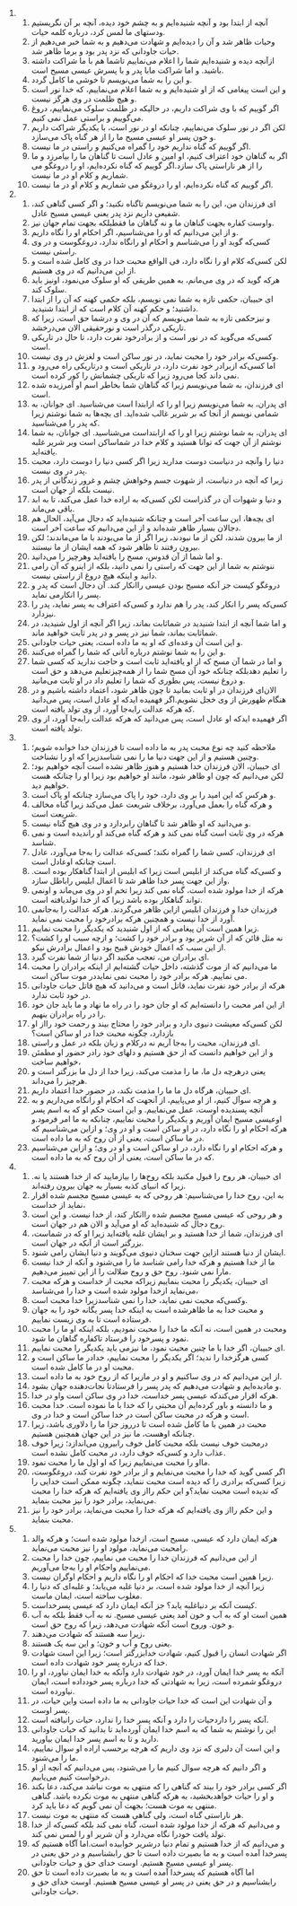 <ol>
  <li>
    <ol>
      <li>آنچه از ابتدا بود و آنچه شنیده‌ایم و به چشم خود دیده، آنچه بر آن نگریستیم ودستهای ما لمس کرد، درباره کلمه حیات.</li>
      <li>وحیات ظاهر شد و آن را دیده‌ایم و شهادت می‌دهیم و به شما خبر می‌دهیم از حیات جاودانی که نزد پدر بود و برما ظاهر شد.</li>
      <li>ازآنچه دیده و شنیده‌ایم شما را اعلام می‌نماییم تاشما هم با ما شراکت داشته باشید. و اما شراکت مابا پدر و با پسرش عیسی مسیح است.</li>
      <li>و این را به شما می‌نویسم تا خوشی ما کامل گردد.</li>
      <li>و این است پیغامی که از او شنیده‌ایم و به شما اعلام می‌نماییم، که خدا نور است و هیچ ظلمت در وی هرگز نیست.</li>
      <li>اگر گوییم که با وی شراکت داریم، در حالیکه در ظلمت سلوک می‌نماییم، دروغ می‌گوییم و براستی عمل نمی کنیم.</li>
      <li>لکن اگر در نور سلوک می‌نماییم، چنانکه او در نور است، با یکدیگر شراکت داریم و خون پسر او عیسی مسیح ما را از هر گناه پاک می‌سازد.</li>
      <li>اگر گوییم که گناه نداریم خود را گمراه می‌کنیم و راستی در ما نیست.</li>
      <li>اگر به گناهان خود اعتراف کنیم، او امین و عادل است تا گناهان ما را بیامرزد و ما را از هر ناراستی پاک سازد.اگر گوییم که گناه نکرده‌ایم، او را دروغگو می شماریم و کلام او در ما نیست.</li>
      <li>اگر گوییم که گناه نکرده‌ایم، او را دروغگو می شماریم و کلام او در ما نیست.</li>
    </ol>
  </li>
  <li>
    <ol>
      <li>ای فرزندان من، این را به شما می‌نویسم تاگناه نکنید؛ و اگر کسی گناهی کند، شفیعی داریم نزد پدر یعنی عیسی مسیح عادل.</li>
      <li>واوست کفاره بجهت گناهان ما و نه گناهان ما فقطبلکه بجهت تمام جهان نیز.</li>
      <li>و از این می‌دانیم که او را می‌شناسیم، اگر احکام او را نگاه داریم.</li>
      <li>کسی‌که گوید او را می‌شناسم و احکام او رانگاه ندارد، دروغگوست و در وی راستی نیست.</li>
      <li>لکن کسی‌که کلام او را نگاه دارد، فی الواقع محبت خدا در وی کامل شده است و از این می‌دانیم که در وی هستیم.</li>
      <li>هرکه گوید که در وی می‌مانم، به همین طریقی که او سلوک می‌نمود، اونیز باید سلوک کند.</li>
      <li>‌ای حبیبان، حکمی تازه به شما نمی نویسم، بلکه حکمی کهنه که آن را از ابتدا داشتید؛ و حکم کهنه آن کلام است که از ابتدا شنیدید.</li>
      <li>و نیزحکمی تازه به شما می‌نویسم که آن در وی و درشما حق است، زیرا که تاریکی درگذر است و نورحقیقی الان می‌درخشد.</li>
      <li>کسی‌که می‌گوید که در نور است و از برادرخود نفرت دارد، تا حال در تاریکی است.</li>
      <li>وکسی‌که برادر خود را محبت نماید، در نور ساکن است و لغزش در وی نیست.</li>
      <li>اما کسی‌که ازبرادر خود نفرت دارد، در تاریکی است و درتاریکی راه می‌رود و نمی داند کجا می‌رود زیرا که تاریکی چشمانش را کور کرده است.</li>
      <li>‌ای فرزندان، به شما می‌نویسم زیرا که گناهان شما بخاطر اسم او آمرزیده شده است.</li>
      <li>‌ای پدران، به شما می‌نویسم زیرا او را که ازابتدا است می‌شناسید. ای جوانان، به شمامی نویسم از آنجا که بر شریر غالب شده‌اید. ای بچه‌ها به شما نوشتم زیرا که پدر را می‌شناسید.</li>
      <li>‌ای پدران، به شما نوشتم زیرا او را که ازابتداست می‌شناسید. ای جوانان، به شما نوشتم از آن جهت که توانا هستید و کلام خدا در شماساکن است وبر شریر غلبه یافته‌اید.</li>
      <li>دنیا را وآنچه در دنیاست دوست مدارید زیرا اگر کسی دنیا را دوست دارد، محبت پدر در وی نیست.</li>
      <li>زیرا که آنچه در دنیاست، از شهوت جسم وخواهش چشم و غرور زندگانی از پدر نیست بلکه از جهان است.</li>
      <li>و دنیا و شهوات آن در گذراست لکن کسی‌که به اراده خدا عمل می‌کند، تا به ابد باقی می‌ماند.</li>
      <li>‌ای بچه‌ها، این ساعت آخر است و چنانکه شنیده‌اید که دجال می‌آید، الحال هم دجالان بسیار ظاهر شده‌اند و از این می‌دانیم که ساعت آخر است.</li>
      <li>از ما بیرون شدند، لکن از ما نبودند، زیرا اگر از ما می‌بودند با ما می‌ماندند؛ لکن بیرون رفتند تا ظاهر شود که همه ایشان از ما نیستند.</li>
      <li>و اما شما از آن قدوس، مسح را یافته‌اید وهرچیز را می‌دانید.</li>
      <li>ننوشتم به شما از این جهت که راستی را نمی دانید، بلکه از اینرو که آن رامی دانید و اینکه هیچ دروغ از راستی نیست.</li>
      <li>دروغگو کیست جز آنکه مسیح بودن عیسی راانکار کند. آن دجال است که پدر و پسر را انکارمی نماید.</li>
      <li>کسی‌که پسر را انکار کند، پدر را هم ندارد و کسی‌که اعتراف به پسر نماید، پدر را نیزدارد.</li>
      <li>و اما شما آنچه از ابتدا شنیدید در شماثابت بماند، زیرا اگر آنچه از اول شنیدید، در شماثابت بماند، شما نیز در پسر و در پدر ثابت خواهید ماند.</li>
      <li>و این است آن وعده‌ای که او به ما داده است، یعنی حیات جاودانی.</li>
      <li>و این را به شما نوشتم درباره آنانی که شما را گمراه می‌کنند.</li>
      <li>و اما در شما آن مسح که از او یافته‌اید ثابت است و حاجت ندارید که کسی شما را تعلیم دهدبلکه چنانکه خود آن مسح شما را از همه‌چیزتعلیم می‌دهد و حق است و دروغ نیست، پس بطوری که شما را تعلیم داد در او ثابت می‌مانید.</li>
      <li>الان‌ای فرزندان در او ثابت بمانید تا چون ظاهر شود، اعتماد داشته باشیم و در هنگام ظهورش از وی خجل نشویم.اگر فهمیده ایدکه او عادل است، پس می‌دانید که هر‌که عدالت رابه‌جا آورد، از وی تولد یافته است.</li>
      <li>اگر فهمیده ایدکه او عادل است، پس می‌دانید که هر‌که عدالت رابه‌جا آورد، از وی تولد یافته است.</li>
    </ol>
  </li>
  <li>
    <ol>
      <li>ملاحظه کنید چه نوع محبت پدر به ما داده است تا فرزندان خدا خوانده شویم؛ وچنین هستیم و از این جهت دنیا ما را نمی شناسدزیرا که او را نشناخت.</li>
      <li>‌ای حبیبان، الان فرزندان خدا هستیم و هنوز ظاهر نشده است آنچه خواهیم بود؛ لکن می‌دانیم که چون او ظاهر شود، مانند او خواهیم بود زیرا او را چنانکه هست خواهیم دید.</li>
      <li>و هرکس که این امید را بر وی دارد، خود را پاک می‌سازد چنانکه او پاک است.</li>
      <li>و هرکه گناه را بعمل می‌آورد، برخلاف شریعت عمل می‌کند زیرا گناه مخالف شریعت است.</li>
      <li>و می‌دانید که او ظاهر شد تا گناهان رابردارد و در وی هیچ گناه نیست.</li>
      <li>هرکه در وی ثابت است گناه نمی کند و هرکه گناه می‌کند او راندیده است و نمی شناسد.</li>
      <li>‌ای فرزندان، کسی شما را گمراه نکند؛ کسی‌که عدالت را به‌جا می‌آورد، عادل است چنانکه اوعادل است.</li>
      <li>و کسی‌که گناه می‌کند از ابلیس است زیرا که ابلیس از ابتدا گناهکار بوده است. واز این جهت پسر خدا ظاهر شد تا اعمال ابلیس راباطل سازد.</li>
      <li>هر‌که از خدا مولود شده است، گناه نمی کند زیرا تخم او در وی می‌ماند و اونمی تواند گناهکار بوده باشد زیرا که از خدا تولدیافته است.</li>
      <li>فرزندان خدا و فرزندان ابلیس ازاین ظاهر می‌گردند. هر‌که عدالت را به‌جانمی آورد از خدا نیست و همچنین هر‌که برادرخود را محبت نمی نماید.</li>
      <li>زیرا همین است آن پیغامی که از اول شنیدید که یکدیگر را محبت نماییم.</li>
      <li>نه مثل قائن که از آن شریر بود و برادر خود را کشت؛ و ازچه سبب او را کشت؟ از این سبب که اعمال خودش قبیح بود و اعمال برادرش نیکو.</li>
      <li>‌ای برادران من، تعجب مکنید اگر دنیا از شما نفرت گیرد.</li>
      <li>ما می‌دانیم که از موت گذشته، داخل حیات گشته‌ایم از اینکه برادران را محبت می نماییم. هرکه برادر خود را محبت نمی نمایددر موت ساکن است.</li>
      <li>هر‌که از برادر خود نفرت نماید، قاتل است و می‌دانید که هیچ قاتل حیات جاودانی در خود ثابت ندارد.</li>
      <li>از این امر محبت را دانسته‌ایم که او جان خود را در راه ما نهاد و ما باید جان خود را در راه برادران بنهیم.</li>
      <li>لکن کسی‌که معیشت دنیوی دارد و برادر خود را محتاج بیند و رحمت خود رااز او باز‌دارد، چگونه محبت خدا در او ساکن است؟</li>
      <li>‌ای فرزندان، محبت را به‌جا آریم نه درکلام و زبان بلکه در عمل و راستی.</li>
      <li>و از این خواهیم دانست که از حق هستیم و دلهای خود رادر حضور او مطمئن خواهیم ساخت،</li>
      <li>یعنی درهرچه دل ما، ما را مذمت می‌کند، زیرا خدا از دل ما بزرگتر است و هرچیز را می‌داند.</li>
      <li>‌ای حبیبان، هرگاه دل ما ما را مذمت نکند، در حضور خدا اعتماد داریم.</li>
      <li>و هرچه سوآل کنیم، از او می‌پاییم، از آنجهت که احکام او رانگاه می‌داریم و به آنچه پسندیده اوست، عمل می‌نماییم. و این است حکم او که به اسم پسر اوعیسی مسیح ایمان آوریم و یکدیگر را محبت نماییم، چنانکه به ما امر فرمود.و هرکه احکام او را نگاه دارد، در او ساکن است و او در وی؛ و ازاین می‌شناسیم که در ما ساکن است، یعنی از آن روح که به ما داده است.</li>
      <li>و هرکه احکام او را نگاه دارد، در او ساکن است و او در وی؛ و ازاین می‌شناسیم که در ما ساکن است، یعنی از آن روح که به ما داده است.</li>
    </ol>
  </li>
  <li>
    <ol>
      <li>ای حبیبان، هر روح را قبول مکنید بلکه روح‌ها را بیازمایید که از خدا هستند یا نه. زیرا که انبیای کذبه بسیار به جهان بیرون رفته‌اند.</li>
      <li>به این، روح خدا را می‌شناسیم: هر روحی که به عیسی مسیح مجسم شده اقرار نماید از خداست،</li>
      <li>و هر روحی که عیسی مسیح مجسم شده راانکار کند، از خدا نیست. و این است روح دجال که شنیده‌اید که او می‌آید و الان هم در جهان است.</li>
      <li>‌ای فرزندان، شما از خدا هستید و بر ایشان غلبه یافته‌اید زیرا او که در شماست، بزرگتر است از آنکه در جهان است.</li>
      <li>ایشان از دنیا هستند ازاین جهت سخنان دنیوی می‌گویند و دنیا ایشان رامی شنود.</li>
      <li>ما از خدا هستیم و هرکه خدا رامی شناسد ما را می‌شنود و آنکه از خدا نیست مارا نمی شنود. روح حق و روح ضلالت را از این تمییز می‌دهیم.</li>
      <li>‌ای حبیبان، یکدیگر را محبت بنماییم زیراکه محبت از خداست و هرکه محبت می‌نماید ازخدا مولود شده است و خدا را می‌شناسد،</li>
      <li>وکسی‌که محبت نمی نماید، خدا را نمی شناسدزیرا خدا محبت است.</li>
      <li>و محبت خدا به ما ظاهرشده است به اینکه خدا پسر یگانه خود را به جهان فرستاده است تا به وی زیست نماییم.</li>
      <li>ومحبت در همین است، نه آنکه ما خدا را محبت نمودیم، بلکه اینکه او ما را محبت نمود و پسرخود را فرستاد تاکفاره گناهان ما شود.</li>
      <li>‌ای حبیبان، اگر خدا با ما چنین محبت نمود، ما نیزمی باید یکدیگر را محبت نماییم.</li>
      <li>کسی هرگزخدا را ندید؛ اگر یکدیگر را محبت نماییم، خدادر ما ساکن است و محبت او در ما کامل شده است.</li>
      <li>از این می‌دانیم که در وی ساکنیم و او در مازیرا که از روح خود به ما داده است.</li>
      <li>و مادیده‌ایم و شهادت می‌دهیم که پدر پسر را فرستادتا نجات‌دهنده جهان بشود.</li>
      <li>هرکه اقرار می‌کندکه عیسی پسر خداست، خدا در وی ساکن است واو در خدا.</li>
      <li>و ما دانسته و باور کرده‌ایم آن محبتی را که خدا با ما نموده است. خدا محبت است و هرکه در محبت ساکن است در خدا ساکن است و خدا در وی.</li>
      <li>محبت در همین با ما کامل شده است تا درروز جزا ما را دلاوری باشد، زیرا چنانکه اوهست، ما نیز در این جهان همچنین هستیم.</li>
      <li>درمحبت خوف نیست بلکه محبت کامل خوف رابیرون می‌اندازد؛ زیرا خوف عذاب دارد و کسی‌که خوف دارد، در محبت کامل نشده است.</li>
      <li>مااو را محبت می‌نماییم زیرا که او اول ما را محبت نمود.</li>
      <li>اگر کسی گوید که خدا را محبت می‌نمایم و از برادر خود نفرت کند، دروغگوست، زیرا کسی‌که برادری را که دیده است محبت ننماید، چگونه ممکن است خدایی را که ندیده است محبت نماید؟و این حکم رااز وی یافته‌ایم که هرکه خدا را محبت می‌نماید، برادر خود را نیز محبت بنماید.</li>
      <li>و این حکم رااز وی یافته‌ایم که هرکه خدا را محبت می‌نماید، برادر خود را نیز محبت بنماید.</li>
    </ol>
  </li>
  <li>
    <ol>
      <li>هرکه ایمان دارد که عیسی، مسیح است، ازخدا مولود شده است؛ و هرکه والد رامحبت می‌نماید، مولود او را نیز محبت می‌نماید.</li>
      <li>از این می‌دانیم که فرزندان خدا را محبت می نماییم، چون خدا را محبت می‌نماییم واحکام او را به‌جا می‌آوریم.</li>
      <li>زیرا همین است محبت خدا که احکام او را نگاه داریم و احکام اوگران نیست.</li>
      <li>زیرا آنچه از خدا مولود شده است، بر دنیا غلبه می‌یابد؛ و غلبه‌ای که دنیا را مغلوب ساخته است، ایمان ماست.</li>
      <li>کیست آنکه بر دنیاغلبه یابد؟ جز آنکه ایمان دارد که عیسی پسرخداست.</li>
      <li>همین است او که به آب و خون آمد یعنی عیسی مسیح. نه به آب فقط بلکه به آب و خون. وروح است آنکه شهادت می‌دهد، زیرا که روح حق است.</li>
      <li>زیرا سه هستند که شهادت می‌دهند،</li>
      <li>یعنی روح و آب و خون؛ و این سه یک هستند.</li>
      <li>اگر شهادت انسان را قبول کنیم، شهادت خدابزرگتر است؛ زیرا این است شهادت خدا که درباره پسر خود شهادت داده است.</li>
      <li>آنکه به پسر خدا ایمان آورد، در خود شهادت دارد وآنکه به خدا ایمان نیاورد، او را دروغگو شمرده است، زیرا به شهادتی که خدا درباره پسر خودداده است، ایمان نیاورده است.</li>
      <li>و آن شهادت این است که خدا حیات جاودانی به ما داده است واین حیات، در پسر اوست.</li>
      <li>آنکه پسر را داردحیات را دارد و آنکه پسر خدا را ندارد، حیات رانیافته است.</li>
      <li>این را نوشتم به شما که به اسم خدا ایمان آورده‌اید تا بدانید که حیات جاودانی دارید و تا به اسم پسر خدا ایمان بیاورید.</li>
      <li>و این است آن دلیری که نزد وی داریم که هرچه برحسب اراده او سوال نماییم، ما را می‌شنود.</li>
      <li>و اگر دانیم که هرچه سوال کنیم ما را می‌شنود، پس می‌دانیم که آنچه از او درخواست کنیم می‌یابیم.</li>
      <li>اگر کسی برادر خود را بیند که گناهی را که منتهی به موت نباشد می‌کند، دعا بکند و او را حیات خواهدبخشید، به هرکه گناهی منتهی به موت نکرده باشد. گناهی منتهی به موت هست؛ بجهت آن نمی گویم که دعا باید کرد.</li>
      <li>هر ناراستی گناه است، ولی گناهی هست که منتهی به موت نیست.</li>
      <li>و می‌دانیم که هرکه از خدا مولود شده است، گناه نمی کند بلکه کسی‌که از خدا تولد یافت خودرا نگاه می‌دارد و آن شریر او را لمس نمی کند.</li>
      <li>و می‌دانیم که از خدا هستیم و تمام دنیا درشریر خوابیده است.اما آگاه هستیم که پسرخدا آمده است و به ما بصیرت داده است تا حق رابشناسیم و در حق یعنی در پسر او عیسی مسیح هستیم. اوست خدای حق و حیات جاودانی.</li>
      <li>اما آگاه هستیم که پسرخدا آمده است و به ما بصیرت داده است تا حق رابشناسیم و در حق یعنی در پسر او عیسی مسیح هستیم. اوست خدای حق و حیات جاودانی.</li>
    </ol>
  </li>
</ol>